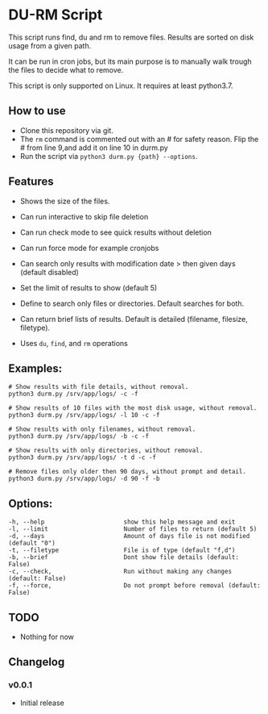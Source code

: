 # DU-RM Script

This script runs find, du and rm to remove files.
Results are sorted on disk usage from a given path.

It can be run in cron jobs, but its main purpose is to manually walk trough the files to decide what to remove.

This script is only supported on Linux. It requires at least python3.7.

## How to use

* Clone this repository via git.
* The `rm` command is commented out with an # for safety reason. Flip the # from line 9,and add it on line 10 in durm.py
* Run the script via `python3 durm.py {path} --options`.

## Features

* Shows the size of the files.
* Can run interactive to skip file deletion
* Can run check mode to see quick results without deletion
* Can run force mode for example cronjobs 
* Can search only results with modification date > then given days (default disabled)
* Set the limit of results to show (default 5)
* Define to search only files or directories. Default searches for both.
* Can return brief lists of results. Default is detailed (filename, filesize, filetype).

* Uses `du`, `find`,  and `rm` operations


## Examples:
```
# Show results with file details, without removal.
python3 durm.py /srv/app/logs/ -c -f

# Show results of 10 files with the most disk usage, without removal.
python3 durm.py /srv/app/logs/ -l 10 -c -f

# Show results with only filenames, without removal.
python3 durm.py /srv/app/logs/ -b -c -f

# Show results with only directories, without removal.
python3 durm.py /srv/app/logs/ -t d -c -f

# Remove files only older then 90 days, without prompt and detail.
python3 durm.py /srv/app/logs/ -d 90 -f -b
```

## Options:
```
-h, --help                      show this help message and exit
-l, --limit                     Number of files to return (default 5)
-d, --days                      Amount of days file is not modified (default "0")
-t, --filetype                  File is of type (default "f,d")
-b, --brief                     Dont show file details (default: False)
-c, --check,                    Run without making any changes (default: False)
-f, --force,                    Do not prompt before removal (default: False)
```


## TODO

* Nothing for now

## Changelog

### v0.0.1

* Initial release

